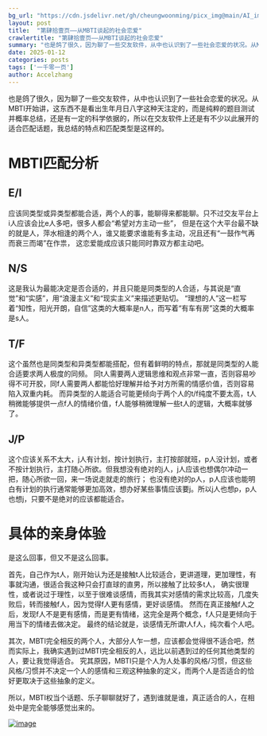 ```yaml
---
bg_url: "https://cdn.jsdelivr.net/gh/cheungwoonming/picx_img@main/AI_img/AI-image-055.jpg"
layout: post
title:  "第肆拾壹页——从MBTI谈起的社会恋爱"
crawlertitle: "第肆拾壹页——从MBTI谈起的社会恋爱"
summary: "也是鸽了很久，因为聊了一些交友软件，从中也认识到了一些社会恋爱的状况。从MBTI开始讲，这东西不是看出生年月日八字这种天注定的，而是纯粹的题目测试并概率总结，还是有一定的科学依据的，所以在交友软件上还是有不少以此展开的适合匹配话题，我总结的特点和匹配类型是这样的..."
date: 2025-01-12
categories: posts
tags: ['一千零一页']
author: Accelzhang
---
```


也是鸽了很久，因为聊了一些交友软件，从中也认识到了一些社会恋爱的状况。从MBTI开始讲，这东西不是看出生年月日八字这种天注定的，而是纯粹的题目测试并概率总结，还是有一定的科学依据的，所以在交友软件上还是有不少以此展开的适合匹配话题，我总结的特点和匹配类型是这样的。

# MBTI匹配分析

## E/I
应该同类型或异类型都能合适，两个人的事，能聊得来都能聊。只不过交友平台上i人应该会比e人多吧，很多人都会“希望对方主动一些”，
但是在这个大平台最不缺的就是人，萍水相逢的两个人，谁又能要求谁能有多主动，况且还有“一鼓作气再而衰三而竭”在作祟，
这恋爱能成应该只能同时靠双方都主动吧。

## N/S
这是我认为最能决定是否合适的，并且只能是同类型的人合适，与其说是“直觉”和“实感”，用“浪漫主义”和“现实主义”来描述更贴切。
“理想的人”这一栏写着“知性，阳光开朗，自信”这类的大概率是n人，而写着“有车有房”这类的大概率是s人。

## T/F
这个虽然也是同类型和异类型都能搭配，但有着鲜明的特点，那就是同类型的人能合适要求两人极度的同频。
同t人需要两人逻辑思维和观点非常一直，否则容易吵得不可开胶，同f人需要两人都能恰好理解并给予对方所需的情感价值，否则容易陷入双重内耗。
而异类型的人能适合可能更倾向于两个人的t/f纯度不要太高，t人稍微能够提供一点f人的情绪价值，f人能够稍微理解一些t人的逻辑，大概率就够了。

## J/P
这个应该关系不太大，j人有计划，按计划执行，主打按部就班，p人没计划，或者不按计划执行，主打随心所欲。但我想没有绝对的j人，j人应该也想偶尔冲动一把，随心所欲一回，来一场说走就走的旅行；
也没有绝对的p人，p人应该也能明白有计划的执行通常能够更加高效，想办好某些事情应该要j。所以j人也想p，p人也想j，只要不是绝对的应该都能适合。

# 具体的亲身体验

是这么回事，但又不是这么回事。

首先，自己作为t人，刚开始认为还是接触t人比较适合，更讲道理，更加理性，有事就沟通，很适合我这种只会打直球的直男，所以接触了比较多t人，
确实很理性，或者说过于理性，以至于很难谈感情，而我其实对感情的需求比较高，几度失败后，转而接触f人，因为觉得f人更有感情，更好谈感情。
然而在真正接触f人之后，发现f人不是更有感情，而是更有情绪，这完全是两个概念，f人只是更倾向于用当下的情绪去做决定。
最终的结论就是，谈感情无所谓t人f人，纯次看个人吧。

其次，MBTI完全相反的两个人，大部分人乍一想，应该都会觉得很不适合吧，然而实际上，我确实遇到过MBTI完全相反的人，远比以前遇到过的任何其他类型的人，要让我觉得适合。
究其原因，MBTI只是个人为人处事的风格/习惯，但这些风格/习惯并不决定一个人的感情和三观这种抽象的定义，而两个人是否适合的恰好更取决于这些抽象的定义。

所以，MBTI权当个话题、乐子聊聊就好了，遇到谁就是谁，真正适合的人，在相处中是完全能够感觉出来的。

[![image](https://cdn.jsdelivr.net/gh/cheungwoonming/picx_img@main/AI_img/AI-image-055.jpg)](https://cdn.jsdelivr.net/gh/cheungwoonming/picx_img@main/AI_img/AI-image-055.jpg)
